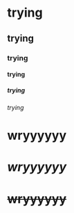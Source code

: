 # trying
## trying
### trying
#### trying
##### trying
###### trying
# **wryyyyyy**
# *wryyyyyy*
# ~~wryyyyyy~~
